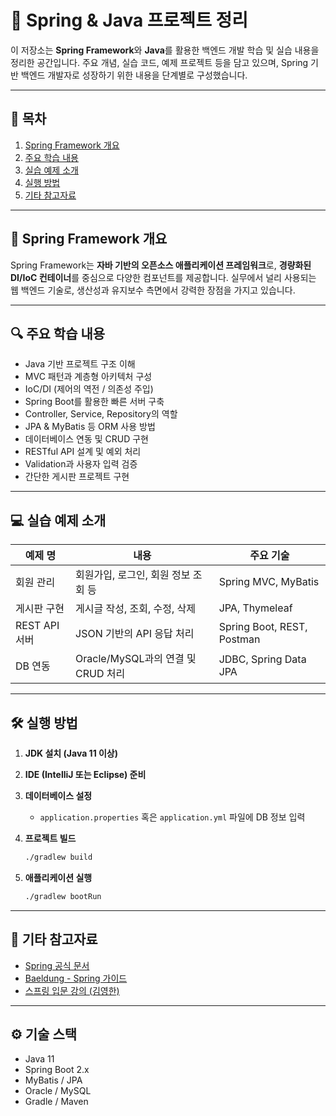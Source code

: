# 📘 Spring & Java 프로젝트 정리

이 저장소는 **Spring Framework**와 **Java**를 활용한 백엔드 개발 학습 및 실습 내용을 정리한 공간입니다. 주요 개념, 실습 코드, 예제 프로젝트 등을 담고 있으며, Spring 기반 백엔드 개발자로 성장하기 위한 내용을 단계별로 구성했습니다.

---

## 📌 목차

1. [Spring Framework 개요](#spring-framework-개요)  
2. [주요 학습 내용](#주요-학습-내용)  
3. [실습 예제 소개](#실습-예제-소개)  
4. [실행 방법](#실행-방법)  
5. [기타 참고자료](#기타-참고자료)

---

## 🧭 Spring Framework 개요

Spring Framework는 **자바 기반의 오픈소스 애플리케이션 프레임워크**로, **경량화된 DI/IoC 컨테이너**를 중심으로 다양한 컴포넌트를 제공합니다. 실무에서 널리 사용되는 웹 백엔드 기술로, 생산성과 유지보수 측면에서 강력한 장점을 가지고 있습니다.

---

## 🔍 주요 학습 내용

- Java 기반 프로젝트 구조 이해  
- MVC 패턴과 계층형 아키텍처 구성  
- IoC/DI (제어의 역전 / 의존성 주입)  
- Spring Boot를 활용한 빠른 서버 구축  
- Controller, Service, Repository의 역할  
- JPA & MyBatis 등 ORM 사용 방법  
- 데이터베이스 연동 및 CRUD 구현  
- RESTful API 설계 및 예외 처리  
- Validation과 사용자 입력 검증  
- 간단한 게시판 프로젝트 구현  

---

## 💻 실습 예제 소개

| 예제 명 | 내용 | 주요 기술 |
|--------|------|-----------|
| 회원 관리 | 회원가입, 로그인, 회원 정보 조회 등 | Spring MVC, MyBatis |
| 게시판 구현 | 게시글 작성, 조회, 수정, 삭제 | JPA, Thymeleaf |
| REST API 서버 | JSON 기반의 API 응답 처리 | Spring Boot, REST, Postman |
| DB 연동 | Oracle/MySQL과의 연결 및 CRUD 처리 | JDBC, Spring Data JPA |

---

## 🛠 실행 방법

1. **JDK 설치 (Java 11 이상)**
2. **IDE (IntelliJ 또는 Eclipse) 준비**
3. **데이터베이스 설정**
    - `application.properties` 혹은 `application.yml` 파일에 DB 정보 입력
4. **프로젝트 빌드**

    ```bash
    ./gradlew build
    ```

5. **애플리케이션 실행**

    ```bash
    ./gradlew bootRun
    ```

---

## 🔗 기타 참고자료

- [Spring 공식 문서](https://spring.io/projects/spring-framework)  
- [Baeldung - Spring 가이드](https://www.baeldung.com/)  
- [스프링 입문 강의 (김영한)](https://www.inflearn.com/course/스프링-입문)

---

## ⚙️ 기술 스택

- Java 11  
- Spring Boot 2.x  
- MyBatis / JPA  
- Oracle / MySQL  
- Gradle / Maven  
